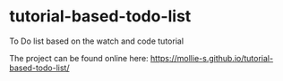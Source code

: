 # tutorial-based-todo-list
To Do list based on the watch and code tutorial

The project can be found online here: 
https://mollie-s.github.io/tutorial-based-todo-list/
